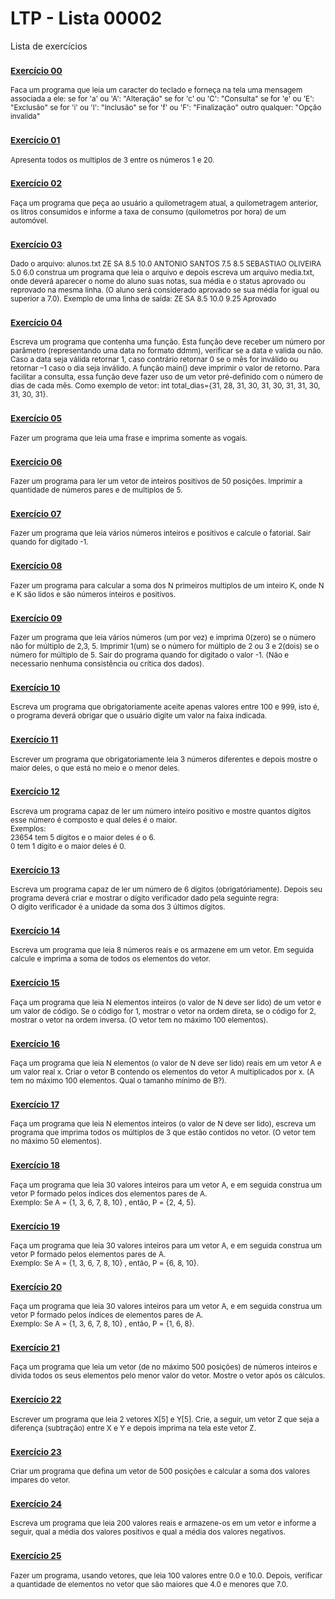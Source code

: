 # LTP - Lista 00002
Lista de exercícios

### <sub>[Exercício 00](https://github.com/albertocerqueira/logica-tecnica-programacao/blob/master/src/br/com/logica/tecnicas/programacao/exercicios00002/Exercicicio00.java "Exercício 00")<sub>
<sub>Faca um programa que leia um caracter do teclado e forneça na tela uma mensagem associada a ele:
se for 'a' ou 'A': "Alteração"
se for 'c' ou 'C': "Consulta"
se for 'e' ou 'E': "Exclusão"
se for 'i' ou 'I': "Inclusão"
se for 'f' ou 'F': "Finalização"
outro qualquer: "Opção invalida"</sub>

### <sub>[Exercício 01](https://github.com/albertocerqueira/logica-tecnica-programacao/blob/master/src/br/com/logica/tecnicas/programacao/exercicios00002/Exercicicio01.java "Exercício 01")<sub>  
<sub>Apresenta todos os multiplos de 3 entre os números 1 e 20.</sub>  
	 
### <sub>[Exercício 02](https://github.com/albertocerqueira/logica-tecnica-programacao/blob/master/src/br/com/logica/tecnicas/programacao/exercicios00002/Exercicicio02.java "Exercício 02")<sub>  
<sub>Faça um programa que peça ao usuário a quilometragem atual, a quilometragem anterior, os litros consumidos e informe a taxa de consumo (quilometros por hora) de um automóvel.</sub>  
	 
### <sub>[Exercício 03](https://github.com/albertocerqueira/logica-tecnica-programacao/blob/master/src/br/com/logica/tecnicas/programacao/exercicios00002/Exercicicio03.java "Exercício 03")<sub>
<sub>Dado o arquivo:
alunos.txt
	ZE SA
	8.5
	10.0
	ANTONIO SANTOS
	7.5
	8.5
	SEBASTIAO OLIVEIRA
	5.0
	6.0
construa um programa que leia o arquivo e depois escreva um arquivo media.txt, onde deverá aparecer o nome do aluno suas notas, sua média e o status aprovado ou reprovado na mesma linha. (O aluno será considerado aprovado se sua média for igual ou superior a 7.0).
Exemplo de uma linha de saída:
ZE SA 8.5 10.0 9.25 Aprovado</sub>  
	 
### <sub>[Exercício 04](https://github.com/albertocerqueira/logica-tecnica-programacao/blob/master/src/br/com/logica/tecnicas/programacao/exercicios00002/Exercicicio04.java "Exercício 04")<sub>
<sub>Escreva um programa que contenha uma função. Esta função deve receber um número por parâmetro (representando uma data no formato ddmm), verificar se a data e valida ou não. Caso a data seja válida retornar 1, caso contrário retornar 0 se o mês for inválido ou retornar –1 caso o dia seja inválido. A função main() deve imprimir o valor de retorno. Para facilitar a consulta, essa função deve fazer uso de um vetor pré-definido com o número de dias de cada mês. Como exemplo de vetor: int total_dias={31, 28, 31, 30, 31, 30, 31, 31, 30, 31, 30, 31}.</sub>  
	 
### <sub>[Exercício 05](https://github.com/albertocerqueira/logica-tecnica-programacao/blob/master/src/br/com/logica/tecnicas/programacao/exercicios00002/Exercicicio05.java "Exercício 05")<sub>
<sub>Fazer um programa que leia uma frase e imprima somente as vogais.</sub>  

### <sub>[Exercício 06](https://github.com/albertocerqueira/logica-tecnica-programacao/blob/master/src/br/com/logica/tecnicas/programacao/exercicios00002/Exercicicio06.java "Exercício 06")<sub>
<sub>Fazer um programa para ler um vetor de inteiros positivos de 50 posições. Imprimir a quantidade de números pares e de multiplos de 5.</sub>  

### <sub>[Exercício 07](https://github.com/albertocerqueira/logica-tecnica-programacao/blob/master/src/br/com/logica/tecnicas/programacao/exercicios00002/Exercicicio07.java "Exercício 07")<sub>
<sub>Fazer um programa que leia vários números inteiros e positivos e calcule o fatorial. Sair quando for digitado -1.</sub>    

### <sub>[Exercício 08](https://github.com/albertocerqueira/logica-tecnica-programacao/blob/master/src/br/com/logica/tecnicas/programacao/exercicios00002/Exercicicio08.java "Exercício 08")<sub>
<sub>Fazer um programa para calcular a soma dos N primeiros multiplos de um inteiro K, onde N e K são lidos e são números inteiros e positivos.</sub>  

### <sub>[Exercício 09](https://github.com/albertocerqueira/logica-tecnica-programacao/blob/master/src/br/com/logica/tecnicas/programacao/exercicios00002/Exercicicio09.java "Exercício 09")<sub>
<sub>Fazer um programa que leia vários números (um por vez) e imprima 0(zero) se o número não for múltiplo de 2,3, 5. Imprimir 1(um) se o número for múltiplo de 2 ou 3 e 2(dois) se o número for múltiplo de 5. Sair do programa quando for digitado o valor -1. (Não e necessario nenhuma consistência ou crítica dos dados).</sub>  

### <sub>[Exercício 10](https://github.com/albertocerqueira/logica-tecnica-programacao/blob/master/src/br/com/logica/tecnicas/programacao/exercicios00002/Exercicicio10.java "Exercício 10")<sub>
<sub>Escreva um programa que obrigatoriamente aceite apenas valores entre 100 e 999, isto é, o programa deverá obrigar que o usuário digite um valor na faixa indicada.</sub>

### <sub>[Exercício 11](https://github.com/albertocerqueira/logica-tecnica-programacao/blob/master/src/br/com/logica/tecnicas/programacao/exercicios00002/Exercicicio11.java "Exercício 11")<sub>
<sub>Escrever um programa que obrigatoriamente leia 3 números diferentes e depois mostre o maior deles, o que está no meio e o menor deles.</sub>

### <sub>[Exercício 12](https://github.com/albertocerqueira/logica-tecnica-programacao/blob/master/src/br/com/logica/tecnicas/programacao/exercicios00002/Exercicicio12.java "Exercício 12")<sub>
<sub>Escreva um programa capaz de ler um número inteiro positivo e mostre quantos dígitos esse número é composto e qual deles é o maior.  
Exemplos:  
23654 tem 5 dígitos e o maior deles é o 6.  
0 tem 1 dígito e o maior deles é 0.</sub>

### <sub>[Exercício 13](https://github.com/albertocerqueira/logica-tecnica-programacao/blob/master/src/br/com/logica/tecnicas/programacao/exercicios00002/Exercicicio13.java "Exercício 13")<sub>
<sub>Escreva um programa capaz de ler um número de 6 dígitos (obrigatóriamente). Depois seu programa deverá criar e mostrar o dígito verificador dado pela seguinte regra:  
O dígito verificador é a unidade da soma dos 3 últimos dígitos.</sub>

### <sub>[Exercício 14](https://github.com/albertocerqueira/logica-tecnica-programacao/blob/master/src/br/com/logica/tecnicas/programacao/exercicios00002/Exercicicio14.java "Exercício 14")<sub>
<sub>Escreva um programa que leia 8 números reais e os armazene em um vetor. Em seguida calcule e imprima a soma de todos os elementos do vetor.</sub>

### <sub>[Exercício 15](https://github.com/albertocerqueira/logica-tecnica-programacao/blob/master/src/br/com/logica/tecnicas/programacao/exercicios00002/Exercicicio15.java "Exercício 15")<sub>
<sub>Faça um programa que leia N elementos inteiros (o valor de N deve ser lido) de um vetor e um valor de código. Se o código for 1, mostrar o vetor na ordem direta, se o código for 2, mostrar o vetor na ordem inversa. (O vetor tem no máximo 100 elementos).</sub>

### <sub>[Exercício 16](https://github.com/albertocerqueira/logica-tecnica-programacao/blob/master/src/br/com/logica/tecnicas/programacao/exercicios00002/Exercicicio16.java "Exercício 16")<sub>
<sub>Faça um programa que leia N elementos (o valor de N deve ser lido) reais em um vetor A e um valor real x. Criar o vetor B contendo os elementos do vetor A multiplicados por x. (A tem no máximo 100 elementos. Qual o tamanho mínimo de B?).</sub>

### <sub>[Exercício 17](https://github.com/albertocerqueira/logica-tecnica-programacao/blob/master/src/br/com/logica/tecnicas/programacao/exercicios00002/Exercicicio17.java "Exercício 17")<sub>
<sub>Faça um programa que leia N elementos inteiros (o valor de N deve ser lido), escreva um programa que imprima todos os múltiplos de 3 que estão contidos no vetor. (O vetor tem no máximo 50 elementos).</sub>

### <sub>[Exercício 18](https://github.com/albertocerqueira/logica-tecnica-programacao/blob/master/src/br/com/logica/tecnicas/programacao/exercicios00002/Exercicicio18.java "Exercício 18")<sub>
<sub>Faça um programa que leia 30 valores inteiros para um vetor A, e em seguida construa um vetor P formado pelos índices dos elementos pares de A.  
Exemplo: Se A = {1, 3, 6, 7, 8, 10} , então, P = {2, 4, 5}.</sub>

### <sub>[Exercício 19](https://github.com/albertocerqueira/logica-tecnica-programacao/blob/master/src/br/com/logica/tecnicas/programacao/exercicios00002/Exercicicio19.java "Exercício 19")<sub>
<sub>Faça um programa que leia 30 valores inteiros para um vetor A, e em seguida construa um vetor P formado pelos elementos pares de A.  
Exemplo: Se A = {1, 3, 6, 7, 8, 10} , então, P = {6, 8, 10}.</sub>

### <sub>[Exercício 20](https://github.com/albertocerqueira/logica-tecnica-programacao/blob/master/src/br/com/logica/tecnicas/programacao/exercicios00002/Exercicicio20.java "Exercício 20")<sub>
<sub>Faça um programa que leia 30 valores inteiros para um vetor A, e em seguida construa um vetor P formado pelos índices de elementos pares de A.  
Exemplo: Se A = {1, 3, 6, 7, 8, 10} , então, P = {1, 6, 8}.</sub>

### <sub>[Exercício 21](https://github.com/albertocerqueira/logica-tecnica-programacao/blob/master/src/br/com/logica/tecnicas/programacao/exercicios00002/Exercicicio21.java "Exercício 21")<sub>
<sub>Faça um programa que leia um vetor (de no máximo 500 posições) de números inteiros e divida todos os seus elementos pelo menor valor do vetor. Mostre o vetor após os cálculos.</sub>

### <sub>[Exercício 22](https://github.com/albertocerqueira/logica-tecnica-programacao/blob/master/src/br/com/logica/tecnicas/programacao/exercicios00002/Exercicicio22.java "Exercício 22")<sub>
<sub>Escrever um programa que leia 2 vetores X[5] e Y[5]. Crie, a seguir, um vetor Z que seja a diferença (subtração) entre X e Y e depois imprima na tela este vetor Z.</sub>

### <sub>[Exercício 23](https://github.com/albertocerqueira/logica-tecnica-programacao/blob/master/src/br/com/logica/tecnicas/programacao/exercicios00002/Exercicicio23.java "Exercício 23")<sub>
<sub>Criar um programa que defina um vetor de 500 posições e calcular a soma dos valores impares do vetor.</sub>

### <sub>[Exercício 24](https://github.com/albertocerqueira/logica-tecnica-programacao/blob/master/src/br/com/logica/tecnicas/programacao/exercicios00002/Exercicicio24.java "Exercício 24")<sub>
<sub>Escreva um programa que leia 200 valores reais e armazene-os em um vetor e informe a seguir, qual a média dos valores positivos e qual a média dos valores negativos.</sub>

### <sub>[Exercício 25](https://github.com/albertocerqueira/logica-tecnica-programacao/blob/master/src/br/com/logica/tecnicas/programacao/exercicios00002/Exercicicio25.java "Exercício 25")<sub>
<sub>Fazer um programa, usando vetores, que leia 100 valores entre 0.0 e 10.0. Depois, verificar a quantidade de elementos no vetor que são maiores que 4.0 e menores que 7.0.</sub>